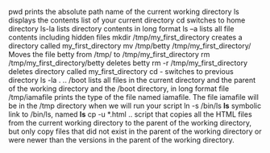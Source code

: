 pwd prints the absolute path name of the current working directory
ls displays the contents list of your current directory
cd switches to home directory
ls-la lists directory contents in long format
ls –a lists all file contents including hidden files
mkdir /tmp/my_first_directory creates a directory called my_first_directory
mv /tmp/betty /tmp/my_first_directory/  Moves the file betty from /tmp/ to /tmp/my_first_directory
rm /tmp/my_first_directory/betty  deletes betty
rm -r /tmp/my_first_directory  deletes directory called my_first_directory
cd - switches to previous directory
ls -la . .. /boot   lists all files in the current directory and the parent of the working directory and the /boot directory, in long format
file /tmp/iamafile  prints the type of the file named iamafile. The file iamafile will be in the /tmp directory when we will run your script
ln -s /bin/ls __ls__  symbolic link to /bin/ls, named __ls__
cp -u *.html ..  script that copies all the HTML files from the current working directory to the parent of the working directory, but only copy files that did not exist in the parent of the working directory or were newer than the versions in the parent of the working directory.
